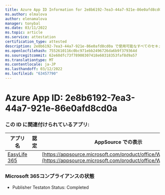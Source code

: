 ```yaml
---
title: Azure App ID Information for 2e8b6192-7ea3-44a7-921e-86e0afd8cd0a
ms.author: elmalova
author: elenamalova
manager: tonybal
ms.date: 03/11/2022
ms.topic: article
ms.service: attestation
certification_type: attested
description: 2e8b6192-7ea3-44a7-921e-86e0afd8cd0a で使用可能なすべてのセキュリティおよびコンプライアンス情報。
ms.openlocfilehash: 7552610116c0bc971ebb2496726da6b9f379364d
ms.sourcegitcommit: 62e60dfc73f78900307418e60318353faf8d9a57
ms.translationtype: MT
ms.contentlocale: ja-JP
ms.lasthandoff: 03/12/2022
ms.locfileid: "63457790"
---
```

# <a name="azure-app-id-2e8b6192-7ea3-44a7-921e-86e0afd8cd0a"></a>Azure App ID: 2e8b6192-7ea3-44a7-921e-86e0afd8cd0a


### <a name="apps-associated-with-this-id"></a>この ID に関連付けられているアプリ:
| **アプリ名** | **認定** | **AppSource での表示** |
|--------------|---------------|-----------------------|
| [EasyLife 365](../forward/WA200003697) |  | [https://appsource.microsoft.com/product/office/WA200003697](https://appsource.microsoft.com/product/office/WA200003697) |

### <a name="microsoft-365-app-compliance-status"></a>Microsoft 365コンプライアンスの状態
- Publisher Testaton Status: Completed
